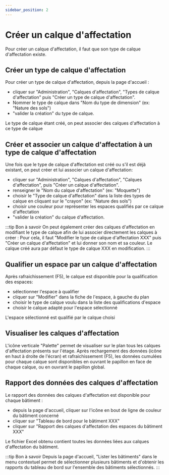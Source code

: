 ```yaml
---
sidebar_position: 2
---
```

# Créer un calque d'affectation



Pour créer un calque d'affectation, il faut que son type de calque d'affectation existe.

## Créer un type de calque d'affectation

Pour créer un type de calque d'affectation, depuis la page d'accueil :

-   cliquer sur "Administration", "Calques d'affectation", "Types de calque d'affectation" puis "Créer un type de calque d'affectation".
-   Nommer le type de calque dans "Nom du type de dimension" (ex: "Nature des sols")
-   "valider la création" du type de calque.

Le type de calque étant créé, on peut associer des calques d'affectation à ce type de calque

## Créer et associer un calque d'affectation à un type de calque d'affectation

Une fois que le type de calque d'affectation est créé ou s'il est déjà existant, on peut créer et lui associer un calque d'affectation:

-   cliquer sur "Administration", "Calques d'affectation", "Calques d'affectation", puis "Créer un calque d'affectation".
-   renseigner le "Nom du calque d'affectation" (ex: "Moquette")
-   choisir le "Type de calque d'affectation" dans la liste des types de calque en cliquant sur le "crayon" (ex: "Nature des sols")
-   choisir une couleur pour représenter les espaces qualifiés par ce calque d'affectation
-   "valider la création" du calque d'affectation.

:::tip Bon à savoir
On peut également créer des calques d'affectation en modifiant le type de calque afin de lui associer directement les calques à créer : Pour cela, il faut "Modifier le type de calque d'affectation XXX" puis "Créer un calque d'affectation" et lui donner son nom et sa couleur. Le calque créé aura par défaut le type de calque XXX en modification.
:::

## Qualifier un espace par un calque d'affectation

Après rafraichissement (F5), le calque est disponible pour la qualification des espaces:
-   sélectionner l'espace à qualifier
-   cliquer sur "Modifier" dans la fiche de l'espace, à gauche du plan
-   choisir le type de calque voulu dans la liste des qualifications d'espace
-   choisir le calque adapté pour l'espace sélectionné

L'espace sélectionné est qualifié par le calque choisi

## Visualiser les calques d'affectation

L'icône verticale "Palette" permet de visualiser sur le plan tous les calques d'affectation présents sur l'étage.
Après rechargement des données (icône en haut à droite de l'écran) et rafraichissement (F5), les données cumulées pour chaque calque sont disponibles en ouvrant le papillon en face de chaque calque, ou en ouvrant le papillon global.

## Rapport des données des calques d'affectation

Le rapport des données des calques d'affectation est disponible pour chaque bâtiment :
-   depuis la page d'accueil, cliquer sur l'icône en bout de ligne de couleur du bâtiment concerné
-   cliquer sur "Tableau de bord pour le bâtiment XXX"
-   cliquer sur "Rapport des calques d'affectation des espaces du bâtiment XXX"

Le fichier Excel obtenu contient toutes les données liées aux calques d'affectation du bâtiment.


:::tip Bon à savoir
Depuis la page d'accueil, "Lister les bâtiments" dans le menu contextuel permet de sélectionner plusieurs bâtiments et d'obtenir les rapports du tableau de bord sur l'ensemble des bâtiments sélectionnés.
:::
